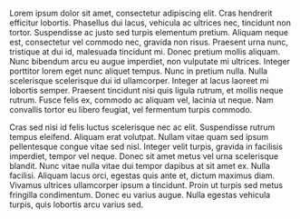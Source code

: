 ﻿Lorem ipsum dolor sit amet, consectetur adipiscing elit. Cras hendrerit
efficitur lobortis. Phasellus dui lacus, vehicula ac ultrices nec, tincidunt non
tortor. Suspendisse ac justo sed turpis elementum pretium. Aliquam neque est,
consectetur vel commodo nec, gravida non risus. Praesent urna nunc, tristique at
dui id, malesuada tincidunt mi. Donec pretium mollis aliquam. Nunc bibendum arcu
eu augue imperdiet, non vulputate mi ultrices. Integer porttitor lorem eget nunc
aliquet tempus. Nunc in pretium nulla. Nulla scelerisque scelerisque dui id
ullamcorper. Integer at lacus laoreet mi lobortis semper. Praesent tincidunt
nisi quis ligula rutrum, et mollis neque rutrum. Fusce felis ex, commodo ac
aliquam vel, lacinia ut neque. Nam convallis tortor eu libero feugiat, vel
fermentum turpis commodo.

Cras sed nisi id felis luctus scelerisque nec ac elit. Suspendisse rutrum tempus
eleifend. Aliquam erat volutpat. Nullam vitae quam sed ipsum pellentesque congue
vitae sed nisl. Integer velit turpis, gravida in facilisis imperdiet, tempor vel
neque. Donec sit amet metus vel urna scelerisque blandit. Nunc vitae nulla vitae
dui tempor dapibus at sit amet ex. Nulla facilisi. Aliquam lacus orci, egestas
quis ante et, dictum maximus diam. Vivamus ultrices ullamcorper ipsum a
tincidunt. Proin ut turpis sed metus fringilla condimentum. Donec eu varius
augue. Nulla egestas vehicula turpis, quis lobortis arcu varius sed. 